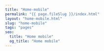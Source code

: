 ```yaml
---
title: "Home-mobile"
permalink: "{{ page.fileSlug }}/index.html"
layout: "home-mobile.html"
slug: "home-mobile"
tags: "pages"
seo:
  title: "Home mobile"
  og_title: "Home mobile"
---
```



